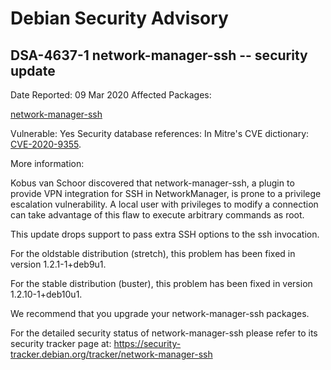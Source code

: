 
Debian Security Advisory
========================


DSA-4637-1 network-manager-ssh -- security update
-------------------------------------------------



Date Reported:
09 Mar 2020
Affected Packages:

[network-manager-ssh](https://packages.debian.org/src:network-manager-ssh)

Vulnerable:
Yes
Security database references:
In Mitre's CVE dictionary: [CVE-2020-9355](https://security-tracker.debian.org/tracker/CVE-2020-9355).  

More information:

Kobus van Schoor discovered that network-manager-ssh, a plugin to
provide VPN integration for SSH in NetworkManager, is prone to a
privilege escalation vulnerability. A local user with privileges to
modify a connection can take advantage of this flaw to execute arbitrary
commands as root.


This update drops support to pass extra SSH options to the ssh
invocation.


For the oldstable distribution (stretch), this problem has been fixed
in version 1.2.1-1+deb9u1.


For the stable distribution (buster), this problem has been fixed in
version 1.2.10-1+deb10u1.


We recommend that you upgrade your network-manager-ssh packages.


For the detailed security status of network-manager-ssh please refer to
its security tracker page at:
<https://security-tracker.debian.org/tracker/network-manager-ssh>






